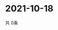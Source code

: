 # 2021-10-18
  共 0条

  <!-- BEGIN -->
  <!-- 最后更新时间Mon Oct 18 2021 08:05:31 GMT+0000 (Coordinated Universal Time) -->
  
  <!-- END -->
  
  